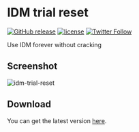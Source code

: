 # IDM trial reset

[![GitHub release](https://img.shields.io/github/release/J2TeaM/idm-trial-reset.svg?maxAge=2592000)](https://github.com/truongsofm/idm-trial-reset/releases/latest)
[![license](https://img.shields.io/github/license/J2TeaM/idm-trial-reset.svg?maxAge=2592000)](https://github.com/J2TeaM/idm-trial-reset/blob/master/LICENSE)
[![Twitter Follow](https://img.shields.io/twitter/follow/juno_okyo.svg?label=Follow&maxAge=2592000)](https://twitter.com/truongsofm)

Use IDM forever without cracking

## Screenshot

![idm-trial-reset](https://i.imgur.com/xUGaHMK.gif)

## Download

You can get the latest version [here](https://github.com/J2TeaM/idm-trial-reset/releases/latest).

